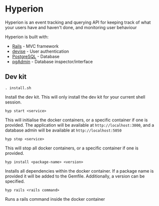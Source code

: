 # Hyperion

Hyperion is an event tracking and querying API for keeping track of what your users have and haven't done, and monitoring user behaviour

Hyperion is built with:
* [Rails](https://rubyonrails.org/) - MVC framework
* [devise](https://github.com/heartcombo/devise) - User authentication
* [PostgreSQL](https://www.postgresql.org/) - Database
* [pgAdmin](https://www.pgadmin.org/) - Database inspector/interface

## Dev kit

`. install.sh`

Install the dev kit. This will only install the dev kit for your current shell session.

`hyp start <service>`

This will initialise the docker containers, or a specific container if one is provided. The application will be available at `http://localhost:3000`, and a database admin will be available at `http://localhost:5050`

`hyp stop <service>`

This will stop all docker containers, or a specific container if one is provided.

`hyp install <package-name> <version>`

Installs all dependencies within the docker container. If a package name is provided it will be added to the Gemfile. Additionally, a version can be specified.

`hyp rails <rails command>`

Runs a rails command inside the docker container